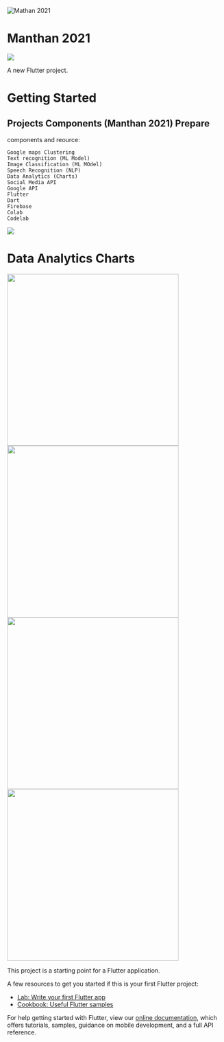 ![Mathan 2021 ](https://github.com/yashvenrakumar/crime_prone_area/blob/main/assets/logo2.png)

# Manthan 2021
<img src="https://miro.medium.com/max/3842/1*mMJ-PXaKfiP6UIbLsBckrw.png"   />  

A new Flutter project.

# Getting Started

## Projects Components (Manthan 2021) Prepare

components and reource:
```
Google maps Clustering
Text recognition (ML Model)
Image Classification (ML MOdel)
Speech Recognition (NLP)
Data Analytics (Charts)
Social Media API
Google API
Flutter
Dart 
Firebase
Colab
Codelab

```

<img src="https://miro.medium.com/max/1400/1*W1ujdzdeuAgOlJlwwDwv3g.png"   />  

# Data Analytics Charts
<img src="https://miro.medium.com/max/1440/1*tvDicCX6M9qSKu33QDtHCw.png" width="400" />  <img src="https://miro.medium.com/max/1440/1*etGzutRoA5QWzTDMHknWsQ.png" width="400"/>
<img src="https://miro.medium.com/max/1440/1*bmUSxD8bm5jYXWeRfWdgHQ.png" width="400"/>  <img src="https://miro.medium.com/max/1440/1*K1JGmy8uC9UawrSzEo471A.png" width="400"/>
 
This project is a starting point for a Flutter application.

A few resources to get you started if this is your first Flutter project:

- [Lab: Write your first Flutter app](https://flutter.dev/docs/get-started/codelab)
- [Cookbook: Useful Flutter samples](https://flutter.dev/docs/cookbook)

For help getting started with Flutter, view our
[online documentation](https://flutter.dev/docs), which offers tutorials,
samples, guidance on mobile development, and a full API reference.
